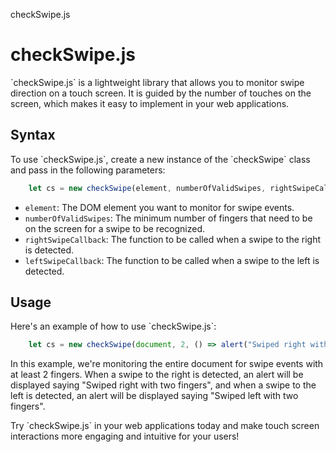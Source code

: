  checkSwipe.js

checkSwipe.js
=============

\`checkSwipe.js\` is a lightweight library that allows you to monitor swipe direction on a touch screen. It is guided by the number of touches on the screen, which makes it easy to implement in your web applications.

Syntax
------

To use \`checkSwipe.js\`, create a new instance of the \`checkSwipe\` class and pass in the following parameters:
```javascript
    let cs = new checkSwipe(element, numberOfValidSwipes, rightSwipeCallback, leftSwipeCallback);
```

*   `element`: The DOM element you want to monitor for swipe events.
*   `numberOfValidSwipes`: The minimum number of fingers that need to be on the screen for a swipe to be recognized.
*   `rightSwipeCallback`: The function to be called when a swipe to the right is detected.
*   `leftSwipeCallback`: The function to be called when a swipe to the left is detected.

Usage
-----

Here's an example of how to use \`checkSwipe.js\`:
```javascript
    let cs = new checkSwipe(document, 2, () => alert("Swiped right with two fingers"), () => alert("Swiped left with two fingers"));
```
In this example, we're monitoring the entire document for swipe events with at least 2 fingers. When a swipe to the right is detected, an alert will be displayed saying "Swiped right with two fingers", and when a swipe to the left is detected, an alert will be displayed saying "Swiped left with two fingers".

Try \`checkSwipe.js\` in your web applications today and make touch screen interactions more engaging and intuitive for your users!
